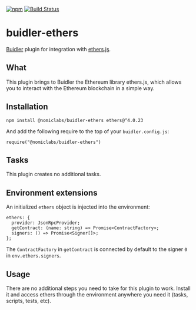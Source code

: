 [![npm](https://img.shields.io/npm/v/@nomiclabs/buidler-ethers.svg)](https://www.npmjs.com/package/@nomiclabs/buidler-ethers)
 [![Build Status](https://travis-ci.com/nomiclabs/buidler-ethers.svg?branch=master)](https://travis-ci.com/nomiclabs/buidler-ethers)


# buidler-ethers
[Buidler](http://getbuidler.com) plugin for integration with [ethers.js](https://github.com/ethers-io/ethers.js/).

## What
This plugin brings to Buidler the Ethereum library ethers.js, which allows you to interact with the Ethereum blockchain in a simple way.

## Installation
```npm install @nomiclabs/buidler-ethers ethers@^4.0.23```

And add the following require to the top of your ```buidler.config.js```:

```require("@nomiclabs/buidler-ethers")```

## Tasks
This plugin creates no additional tasks.

## Environment extensions
An initialized `ethers` object is injected into the environment:
```
ethers: {
  provider: JsonRpcProvider;
  getContract: (name: string) => Promise<ContractFactory>;
  signers: () => Promise<Signer[]>;
};
```

The `ContractFactory` in `getContract` is connected by default to the signer `0` in `env.ethers.signers`.

## Usage
There are no additional steps you need to take for this plugin to work. Install it and access ethers through the environment anywhere you need it (tasks, scripts, tests, etc).
